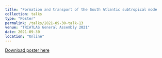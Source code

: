 ```yaml
---
title: "Formation and transport of the South Atlantic subtropical mode water in eddy-permitting observations"
collection: talks
type: "Poster"
permalink: /talks/2021-09-30-talk-13
venue: "TRIATLAS General Assembly 2021"
date: 2021-09-30
location: "Online"
---
```


[Download poster here](http://yanxu-chen.github.io/files/Poster_ENS_2.pdf)
